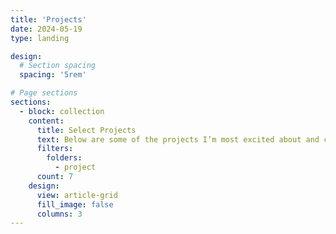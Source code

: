 ```yaml
---
title: 'Projects'
date: 2024-05-19
type: landing

design:
  # Section spacing
  spacing: '5rem'

# Page sections
sections:
  - block: collection
    content:
      title: Select Projects
      text: Below are some of the projects I’m most excited about and currently working on—stay tuned for results!
      filters:
        folders:
          - project
      count: 7  
    design:
      view: article-grid
      fill_image: false
      columns: 3
---
```

